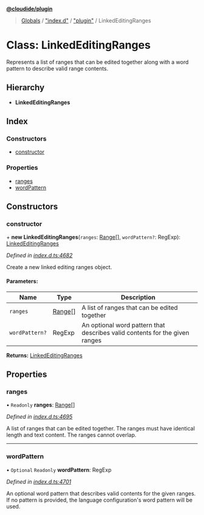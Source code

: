 **[@cloudide/plugin](../README.md)**

> [Globals](../README.md) / ["index.d"](../modules/_index_d_.md) / ["plugin"](../modules/_index_d_._plugin_.md) / LinkedEditingRanges

# Class: LinkedEditingRanges

Represents a list of ranges that can be edited together along with a word pattern to describe valid range contents.

## Hierarchy

* **LinkedEditingRanges**

## Index

### Constructors

* [constructor](_index_d_._plugin_.linkededitingranges.md#constructor)

### Properties

* [ranges](_index_d_._plugin_.linkededitingranges.md#ranges)
* [wordPattern](_index_d_._plugin_.linkededitingranges.md#wordpattern)

## Constructors

### constructor

\+ **new LinkedEditingRanges**(`ranges`: [Range](_index_d_._plugin_.range.md)[], `wordPattern?`: RegExp): [LinkedEditingRanges](_index_d_._plugin_.linkededitingranges.md)

*Defined in [index.d.ts:4682](https://github.com/shuyaqian/cloudide-plugin-api/blob/6d83fa1/index.d.ts#L4682)*

Create a new linked editing ranges object.

#### Parameters:

Name | Type | Description |
------ | ------ | ------ |
`ranges` | [Range](_index_d_._plugin_.range.md)[] | A list of ranges that can be edited together |
`wordPattern?` | RegExp | An optional word pattern that describes valid contents for the given ranges  |

**Returns:** [LinkedEditingRanges](_index_d_._plugin_.linkededitingranges.md)

## Properties

### ranges

• `Readonly` **ranges**: [Range](_index_d_._plugin_.range.md)[]

*Defined in [index.d.ts:4695](https://github.com/shuyaqian/cloudide-plugin-api/blob/6d83fa1/index.d.ts#L4695)*

A list of ranges that can be edited together. The ranges must have
identical length and text content. The ranges cannot overlap.

___

### wordPattern

• `Optional` `Readonly` **wordPattern**: RegExp

*Defined in [index.d.ts:4701](https://github.com/shuyaqian/cloudide-plugin-api/blob/6d83fa1/index.d.ts#L4701)*

An optional word pattern that describes valid contents for the given ranges.
If no pattern is provided, the language configuration's word pattern will be used.
